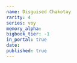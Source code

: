 ```yaml
---
name: Disguised Chakotay
rarity: 4
series: voy
memory_alpha:
bigbook_tier: -1
in_portal: true
date:
published: true
---
```



